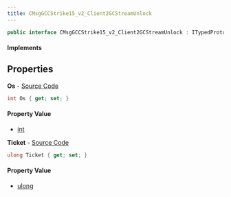 ```yaml
---
title: CMsgGCCStrike15_v2_Client2GCStreamUnlock
---
```


```csharp
public interface CMsgGCCStrike15_v2_Client2GCStreamUnlock : ITypedProtobuf<CMsgGCCStrike15_v2_Client2GCStreamUnlock>, INativeHandle
```

#### Implements

## Properties

**Os** - [Source Code](https://github.com/swiftly-solution/swiftlys2/blob/main/managed/src/SwiftlyS2.Generated/Protobufs/Interfaces/CMsgGCCStrike15_v2_Client2GCStreamUnlock.cs#L16)

```csharp
int Os { get; set; }
```

#### Property Value

- [int](https://learn.microsoft.com/dotnet/api/system.int32)

**Ticket** - [Source Code](https://github.com/swiftly-solution/swiftlys2/blob/main/managed/src/SwiftlyS2.Generated/Protobufs/Interfaces/CMsgGCCStrike15_v2_Client2GCStreamUnlock.cs#L13)

```csharp
ulong Ticket { get; set; }
```

#### Property Value

- [ulong](https://learn.microsoft.com/dotnet/api/system.uint64)

